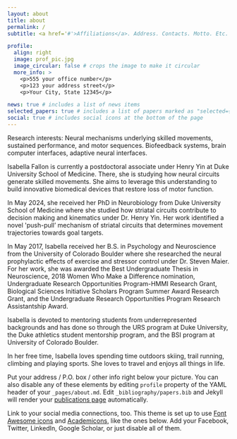 ```yaml
---
layout: about
title: about
permalink: /
subtitle: <a href='#'>Affiliations</a>. Address. Contacts. Motto. Etc.

profile:
  align: right
  image: prof_pic.jpg
  image_circular: false # crops the image to make it circular
  more_info: >
    <p>555 your office number</p>
    <p>123 your address street</p>
    <p>Your City, State 12345</p>

news: true # includes a list of news items
selected_papers: true # includes a list of papers marked as "selected={true}"
social: true # includes social icons at the bottom of the page
---
```


Research interests: Neural mechanisms underlying skilled movements, sustained performance, and motor sequences. Biofeedback systems, brain computer interfaces, adaptive neural interfaces. 

Isabella Fallon is currently a postdoctoral associate under Henry Yin at Duke University School of Medicine. There, she is studying how neural circuits generate skilled movements. She aims to leverage this understanding to build innovative biomedical devices that restore loss of motor function. 

In May 2024, she received her PhD in Neurobiology from Duke University School of Medicine where she studied how striatal circuits contribute to decision making and kinematics under Dr. Henry Yin. Her work identified a novel 'push-pull’ mechanism of striatal circuits that determines movement trajectories towards goal targets. 

In May 2017, Isabella received her B.S. in Psychology and Neuroscience from the University of Colorado Boulder where she researched the neural prophylactic effects of exercise and stressor control under Dr. Steven Maier. For her work, she was awarded the Best Undergraduate Thesis in Neuroscience, 2018 Women Who Make a Difference nomination, Undergraduate Research Opportunities Program-HMMI Research Grant, Biological Sciences Initiative Scholars Program Summer Award Research Grant, and the Undergraduate Research Opportunities Program Research Assistantship Award.

Isabella is devoted to mentoring students from underrepresented backgrounds and has done so through the URS program at Duke University, the Duke athletics student mentorship program, and the BSI program at University of Colorado Boulder. 

In her free time, Isabella loves spending time outdoors skiing, trail running, climbing and playing sports. She loves to travel and enjoys all things in life.


Put your address / P.O. box / other info right below your picture. You can also disable any of these elements by editing `profile` property of the YAML header of your `_pages/about.md`. Edit `_bibliography/papers.bib` and Jekyll will render your [publications page](/al-folio/publications/) automatically.

Link to your social media connections, too. This theme is set up to use [Font Awesome icons](https://fontawesome.com/) and [Academicons](https://jpswalsh.github.io/academicons/), like the ones below. Add your Facebook, Twitter, LinkedIn, Google Scholar, or just disable all of them.
